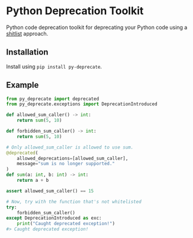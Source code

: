 # Python Deprecation Toolkit


Python code deprecation toolkit for deprecating your Python code using a
[shitlist](https://sirupsen.com/shitlists/) approach.


## Installation

Install using `pip install py-deprecate`.

## Example

```py
from py_deprecate import deprecated
from py_deprecate.exceptions import DeprecationIntroduced

def allowed_sum_caller() -> int:
    return sum(5, 10)

def forbidden_sum_caller() -> int:
    return sum(5, 10)

# Only allowed_sum_caller is allowed to use sum.
@deprecated(
    allowed_deprecations=[allowed_sum_caller],
    message="sum is no longer supported."
)
def sum(a: int, b: int) -> int:
    return a + b

assert allowed_sum_caller() == 15

# Now, try with the function that's not whitelisted
try:
    forbidden_sum_caller()
except DeprecationIntroduced as exc:
    print("Caught deprecated exception!")
#> Caught deprecated exception!
```
